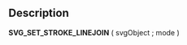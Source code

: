 ﻿<!-- SVG_SET_STROKE_LINEJOIN ( objectID ; linejoin ) -> objectID (Text) -> linejoin (Text)-->## Description **SVG\_SET\_STROKE\_LINEJOIN** ( svgObject ; mode )